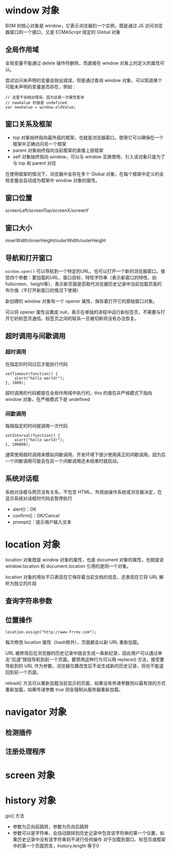 # window 对象
BOM 的核心对象是 window，它表示浏览器的一个实例，既是通过 JS 访问浏览器窗口的一个接口，又是 ECMAScript 规定的 Global 对象
## 全局作用域
全局变量不能通过 delete 操作符删除，而直接在 window 对象上的定义的属性可以。

尝试访问未声明的变量会抛出错误，但是通过查询 window 对象，可以知道某个可能未声明的变量是否存在，例如：
```
// 这里不会抛出错误，因为这是一次属性查询
// newValue 的值是 undefined
var newValue = window.oldValue;
```
## 窗口关系及框架
- top 对象始终指向最外层的框架，也就是浏览器窗口，使用它可以确保在一个框架中正确访问另一个框架
- parent 对象始终指向当前框架的直接上层框架 
- self 对象始终指向 window，可以与 window 互换使用，引入该对象只是为了与 top 和 parent 对应

在使用框架的情况下，浏览器中会存在多个 Global 对象，在每个框架中定义的全局变量会自动成为框架中 window 对象的属性。
## 窗口位置
screenLeft/screenTop/screenX/screenY
## 窗口大小
innerWidth/innerHeight/outerWidth/outerHeight
## 导航和打开窗口
`window.open()` 可以导航到一个特定的URL，也可以打开一个新的浏览器窗口。接受四个参数：要加载的URL、窗口目标、特性字符串（表示新窗口的特性，如 fullscreen、height等）、表示新页面是否取代浏览器历史记录中当前加载页面的布尔值（不打开新窗口的情况下使用）

新创建的 window 对象有一个 opener 属性，保存着打开它的原始窗口对象。

可以将 opener 属性设置成 null，表示在单独的进程中运行新标签页，不需要与打开它的标签页通信。标签页之间的联系一旦被切断将没有办法恢复。
## 超时调用与间歇调用
### 超时调用
在指定的时间过后才能执行代码
```
setTimeout(function() {
    alert("hello world!");
}, 1000);
```

超时调用的代码都是在全局作用域中执行的，this 的值在非严格模式下指向 window 对象，在严格模式下是 undefined

### 间歇调用
每隔指定的时间就调用一次代码
```
setInterval(function() {
    alert("hello world!");
}, 100000);
```

通常使用超时调用来模拟间歇调用，开发环境下很少使用真正的间歇调用，因为后一个间歇调用可能会在前一个间歇调用还未结束时就启动。
## 系统对话框
系统对话框与网页没有关系，不包含 HTML，外观由操作系统或浏览器决定，在显示系统对话框时代码会暂停执行
- alert()：OK
- confirm()：OK/Cancel
- prompt()：提示用户输入文本

# location 对象
location 对象既是 window 对象的属性，也是 document 对象的属性，也就是说 window.location 和 document.location 引用的是同一个对象。

location 对象的用处不只表现在它保存着当前文档的信息，还表现在它将 URL 解析为独立的片段
## 查询字符串参数
## 位置操作
`location.assign("http://www.frrev.com");`

每次修改 location 属性（hash除外），页面都会以新 URL 重新加载。

URL 被修改后在浏览器的历史记录中就会生成一条新纪录，因此用户可以通过单击“后退”按钮导航到前一个页面。要禁用这种行为可以用 replace() 方法，接受要导航到的 URL 作为参数，浏览器位置改变后不会生成新的历史记录，但也不能退回到前一个页面。

reload() 方法可以重新加载当前显示的页面，如果没有传递参数则以最有效的方式重新加载，如果传递参数 true 则会强制从服务器重新加载。

# navigator 对象
## 检测插件
## 注册处理程序

# screen 对象

# history 对象
go() 方法
- 参数为正向前跳转，参数为负向后跳转
- 参数可以是字符串，会自动跳转到历史记录中包含该字符串的第一个位置，如果历史记录中没有该字符串则不进行任何操作
对于加载到窗口、标签页或框架中的第一个页面而言，history.length 等于0

